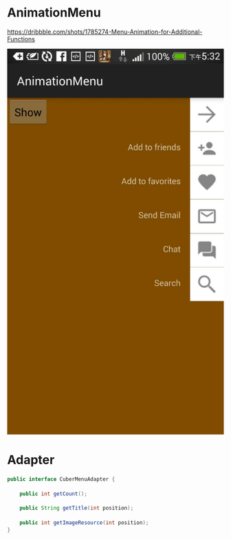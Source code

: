 # AnimationMenu

https://dribbble.com/shots/1785274-Menu-Animation-for-Additional-Functions

![Screenshot](https://github.com/cuber5566/AnimationMenu/blob/master/app/src/main/res/drawable/animation_menu_pic1.jpg)

# Adapter
``` java
public interface CuberMenuAdapter {

    public int getCount();

    public String getTitle(int position);

    public int getImageResource(int position);
}

```
